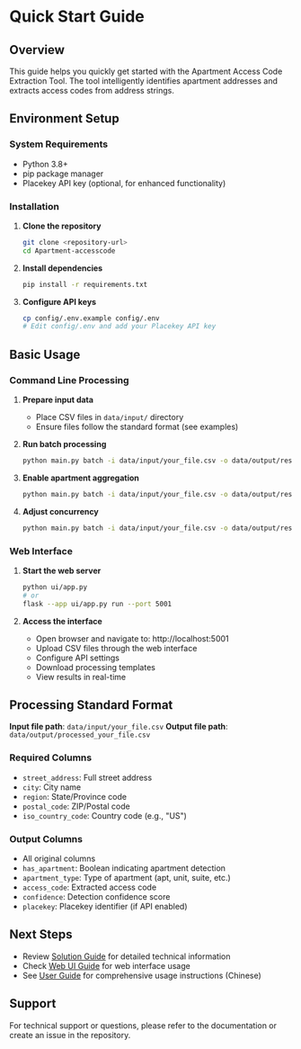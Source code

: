 # Quick Start Guide

## Overview

This guide helps you quickly get started with the Apartment Access Code Extraction Tool. The tool intelligently identifies apartment addresses and extracts access codes from address strings.

## Environment Setup

### System Requirements
- Python 3.8+
- pip package manager
- Placekey API key (optional, for enhanced functionality)

### Installation

1. **Clone the repository**
   ```bash
   git clone <repository-url>
   cd Apartment-accesscode
   ```

2. **Install dependencies**
   ```bash
   pip install -r requirements.txt
   ```

3. **Configure API keys**
   ```bash
   cp config/.env.example config/.env
   # Edit config/.env and add your Placekey API key
   ```

## Basic Usage

### Command Line Processing

1. **Prepare input data**
   - Place CSV files in `data/input/` directory
   - Ensure files follow the standard format (see examples)

2. **Run batch processing**
   ```bash
   python main.py batch -i data/input/your_file.csv -o data/output/result.csv
   ```

3. **Enable apartment aggregation**
   ```bash
   python main.py batch -i data/input/your_file.csv -o data/output/result.csv --aggregate
   ```

4. **Adjust concurrency**
   ```bash
   python main.py batch -i data/input/your_file.csv -o data/output/result.csv --workers 5
   ```

### Web Interface

1. **Start the web server**
   ```bash
   python ui/app.py
   # or
   flask --app ui/app.py run --port 5001
   ```

2. **Access the interface**
   - Open browser and navigate to: http://localhost:5001
   - Upload CSV files through the web interface
   - Configure API settings
   - Download processing templates
   - View results in real-time

## Processing Standard Format

**Input file path**: `data/input/your_file.csv`
**Output file path**: `data/output/processed_your_file.csv`

### Required Columns
- `street_address`: Full street address
- `city`: City name
- `region`: State/Province code
- `postal_code`: ZIP/Postal code
- `iso_country_code`: Country code (e.g., "US")

### Output Columns
- All original columns
- `has_apartment`: Boolean indicating apartment detection
- `apartment_type`: Type of apartment (apt, unit, suite, etc.)
- `access_code`: Extracted access code
- `confidence`: Detection confidence score
- `placekey`: Placekey identifier (if API enabled)

## Next Steps

- Review [Solution Guide](SOLUTION_GUIDE.md) for detailed technical information
- Check [Web UI Guide](WEB_UI_GUIDE.md) for web interface usage
- See [User Guide](../CN_Introduction/USER_GUIDE.md) for comprehensive usage instructions (Chinese)

## Support

For technical support or questions, please refer to the documentation or create an issue in the repository.